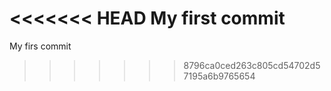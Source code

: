 <<<<<<< HEAD
My first commit
=======
My firs commit
>>>>>>> 8796ca0ced263c805cd54702d57195a6b9765654
